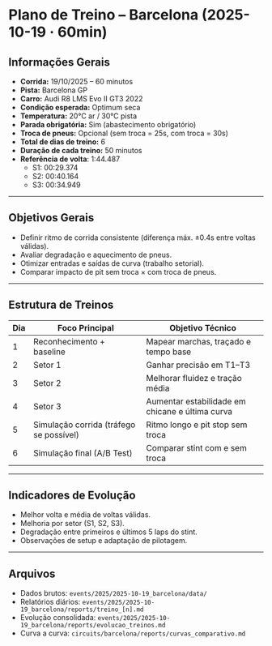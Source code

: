 # Plano de Treino – Barcelona (2025-10-19 · 60min)

## Informações Gerais
- **Corrida:** 19/10/2025 – 60 minutos  
- **Pista:** Barcelona GP  
- **Carro:** Audi R8 LMS Evo II GT3 2022  
- **Condição esperada:** Optimum seca  
- **Temperatura:** 20°C ar / 30°C pista  
- **Parada obrigatória:** Sim (abastecimento obrigatório)  
- **Troca de pneus:** Opcional (sem troca = 25s, com troca = 30s)  
- **Total de dias de treino:** 6  
- **Duração de cada treino:** 50 minutos  
- **Referência de volta**: 1:44.487  
  - S1: 00:29.374  
  - S2: 00:40.164  
  - S3: 00:34.949 

---

## Objetivos Gerais
- Definir ritmo de corrida consistente (diferença máx. ±0.4s entre voltas válidas).  
- Avaliar degradação e aquecimento de pneus.  
- Otimizar entradas e saídas de curva (trabalho setorial).  
- Comparar impacto de pit sem troca × com troca de pneus.  

---

## Estrutura de Treinos
| Dia | Foco Principal | Objetivo Técnico |
|-----|----------------|------------------|
| 1 | Reconhecimento + baseline | Mapear marchas, traçado e tempo base |
| 2 | Setor 1 | Ganhar precisão em T1–T3 |
| 3 | Setor 2 | Melhorar fluidez e tração média |
| 4 | Setor 3 | Aumentar estabilidade em chicane e última curva |
| 5 | Simulação corrida (tráfego se possível) | Ritmo longo e pit stop sem troca |
| 6 | Simulação final (A/B Test) | Comparar stint com e sem troca |

---

## Indicadores de Evolução
- Melhor volta e média de voltas válidas.  
- Melhoria por setor (S1, S2, S3).  
- Degradação entre primeiros e últimos 5 laps do stint.  
- Observações de setup e adaptação de pilotagem.  

---

## Arquivos
- Dados brutos: `events/2025/2025-10-19_barcelona/data/`  
- Relatórios diários: `events/2025/2025-10-19_barcelona/reports/treino_[n].md`  
- Evolução consolidada: `events/2025/2025-10-19_barcelona/reports/evolucao_treinos.md`  
- Curva a curva: `circuits/barcelona/reports/curvas_comparativo.md`
